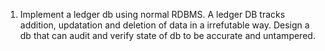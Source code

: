 1. Implement a ledger db using normal RDBMS. A ledger DB tracks addition, updatation and deletion of data in a irrefutable way. Design a db that can audit and verify state of db to be accurate and untampered.

